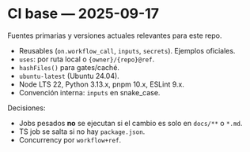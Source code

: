 # CI base — 2025-09-17

Fuentes primarias y versiones actuales relevantes para este repo.

- Reusables (`on.workflow_call`, `inputs`, `secrets`). Ejemplos oficiales.
- `uses`: por ruta local o `{owner}/{repo}@ref`.
- `hashFiles()` para gates/caché.
- `ubuntu-latest` (Ubuntu 24.04).
- Node LTS 22, Python 3.13.x, pnpm 10.x, ESLint 9.x.
- Convención interna: `inputs` en snake_case.

Decisiones:

- Jobs pesados **no** se ejecutan si el cambio es solo en `docs/**` o `*.md`.
- TS job se salta si no hay `package.json`.
- Concurrency por `workflow+ref`.
